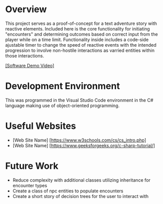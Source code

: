 # Overview
This project serves as a proof-of-concept for a text adventure story with reactive elements. Included here is the core functionality for
initiating "encounters" and determining outcomes based on correct input from the player while on a time limit. Functionality inside
includes a code-side ajustable timer to change the speed of reactive events with the intended progression to involve non-hostile interactions
as varried entities within those interactions.

[[Software Demo Video]](https://youtu.be/e-0bqncVTMk)

# Development Environment

This was programmed in the Visual Studio Code environment in the C# language making use of object-oriented programming.

# Useful Websites

- [Web Site Name] [https://www.w3schools.com/cs/cs_intro.php]
- [Web Site Name] [https://www.geeksforgeeks.org/c-sharp-tutorial/]

# Future Work

- Reduce complexity with additional classes utilizing inheritance for encounter types
- Create a class of npc entities to populate encounters
- Create a short story of decision trees for the user to interact with
